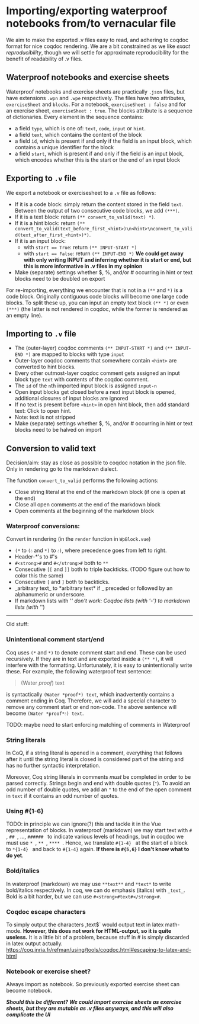 # Importing/exporting waterproof notebooks from/to vernacular file
We aim to make the exported .v files easy to read, and adhering to coqdoc format for nice coqdoc rendering. We are a bit constrained as we like *exact reproducibility*, though we will settle for approximate reproducibility for the benefit of readability of .v files.

## Waterproof notebooks and exercise sheets

Waterproof notebooks and exercise sheets are practically `.json` files, but have extensions `.wpn` and `.wpe` respectively. The files have two attributes, `exerciseSheet` and `blocks`. For a notebook, `exerciseSheet : false` and for an exercise sheet, `exerciseSheet : true`. 
The blocks attribute is a sequence of dictionaries. Every element in the sequence contains:

- a field `type`, which is one of: `text`, `code`, `input` or `hint`.
- a field `text`, which contains the content of the block
- a field `id`, which is present if and only if the field is an input block, which contains a unique identifier for the block
- a field `start`, which is present if and only if the field is an input block, which encodes whether this is the start or the end of an input block

## Exporting to `.v` file

We export a notebook or exercisesheet to a `.v` file as follows:

- If it is a code block: simply return the content stored in the field `text`. Between the output of two consecutive code blocks, we add `(***)`.
- If it is a text block: return `(** convert_to_valid(text) *)`.
- If it is a hint block: return `(** convert_to_valid(text_before_first_<hint>)\n<hint>\nconvert_to_valid(text_after_first_<hint>)*)`.
- If it is an input block:
   - with `start == True`: return `(** INPUT-START *)`
   - with `start == False`: return `(** INPUT-END *)` **We could get away with only writing INPUT and inferring whether it is start or end, but this is more informative in .v files in my opinion**
- Make (separate) settings whether $, %, and/or # occurring in hint or text blocks need to be doubled on export

For re-importing, everything we encounter that is not in a `(**` and `*)` is a code block. Originally contiguous code blocks will become one large code blocks. To split these up, you can input an empty text block `(** *)` or even `(***)` (the latter is not rendered in coqdoc, while the former is rendered as an empty line).

## Importing to `.v` file

- The (outer-layer) coqdoc comments `(** INPUT-START *)` and `(** INPUT-END *)` are mapped to blocks with type `input`
- Outer-layer coqdoc comments that somewhere contain `<hint>` are converted to hint blocks.
- Every other outmost-layer coqdoc comment gets assigned an input block type `text` with contents of the coqdoc comment.
- The `id` of the `n`th imported input block is assigned `input-n`
- Open input blocks get closed before a next input block is opened, additional closures of input blocks are ignored
- If no text is present before `<hint>` in open hint block, then add standard text: Click to open hint.
- Note: text is not stripped
- Make (separate) settings whether $, %, and/or # occurring in hint or text blocks need to be halved on import

## Conversion to valid text

Decision/aim: stay as close as possible to coqdoc notation in the json file. Only in rendering go to the markdown dialect.

The function `convert_to_valid` performs the following actions:

- Close string literal at the end of the markdown block (if one is open at the end)
- Close all open comments at the end of the markdown block
- Open comments at the beginning of the markdown block

### Waterproof conversions:

Convert in rendering (in the `render` function in `WpBlock.vue`)

- `(*` to `(💧` and `*)` to `💧)`, where precedence goes from left to right.
- Header-*'s to #'s
- `#<strong>#` and `#</strong>#` both to `**`
- Consecutive `[[` and `]]` both to triple backticks. (TODO figure out how to color this the same)
- Consecutive `[` and `]` both to backticks.
- \_arbitrary text\_ to \*arbitrary text\* if \_ preceded or followed by an alphanumeric or underscore.
- If markdown lists with '*' don't work: Coqdoc lists (with '-') to markdown lists (with '*')

---

Old stuff:

### Unintentional comment start/end

Coq uses `(*` and `*)` to denote comment start and end. These can be used recursively. If they are in text and are exported inside a `(** *)`, it will interfere with the formatting.
Unfortunately, it is easy to unintentionally write these. For example, the following waterproof text sentence:

> (Water *proof*) text

is syntactically `(Water *proof*) text`, which inadvertently contains a comment ending in Coq. Therefore, we will add a special character to remove any comment start or end non-code. The above sentence will become `(Water *proof*💧) text`.

TODO: maybe need to start enforcing matching of comments in Waterproof

### String literals

In CoQ, if a string literal is opened in a comment, everything that follows after it until the string literal is closed is considered part of the string and has no further syntactic interpretation.

Moreover, Coq string literals in comments *must* be completed in order to be parsed correctly. Strings begin and end with double quotes (`"`). To avoid an odd number of double quotes, we add an `"` to the end of the open comment in `text` if it contains an odd number of quotes.

### Using \#{1-6}
TODO: in principle we can ignore(?) this and tackle it in the Vue representation of blocks.
In waterproof (markdown) we may start text with `# `, `## `, ..., `###### ` to indicate various levels of headings, but in coqdoc we must use `* `, `** `, `**** `. Hence, we translate `#{1-4} ` at the start of a block to `*{1-4} ` and back to `#{1-4}` again. **If there is `#{5,6}` I don't know what to do yet**.

### Bold/italics
In waterproof (markdown) we may use `**text**` and `*text*` to write bold/italics respectively. In coq, we can do emphasis (italics) with `_text_`. Bold is a bit harder, but we can use `#<strong>#text#</strong>#`.

### Coqdoc escape characters
To simply output the characters $, % and # and escaping their escaping role in coqdoc, these characters are be doubled. In coqdoc, `$text$` would output text in latex math-mode. **However, this does not work for HTML-output, so it is quite useless.** 
It is a little bit of a problem, because stuff in # is simply discarded in latex output actually.
https://coq.inria.fr/refman/using/tools/coqdoc.html#escaping-to-latex-and-html

### Notebook or exercise sheet?

Always import as notebook. So previously exported exercise sheet can become notebook.

***Should this be different? We could import exercise sheets as exercise sheets, but they are mutable as .v files anyways, and this will also complicate the UI***
